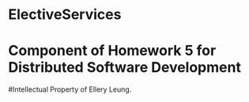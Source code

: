 # ElectiveServices
# Component of Homework 5 for Distributed Software Development

#Intellectual Property of Ellery Leung.
